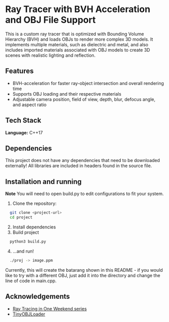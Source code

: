 
# Ray Tracer with BVH Acceleration and OBJ File Support

This is a custom ray tracer that is optimized with Bounding Volume Hierarchy (BVH) and loads OBJs to render more complex 3D models. It implements multiple materials, such as dielectric and metal, and also includes imported materials associated with OBJ models to create 3D scenes with realistic lighting and reflection.


## Features

- BVH-acceleration for faster ray-object intersection and overall rendering time
- Supports OBJ loading and their respective materials
- Adjustable camera position, field of view, depth, blur, defocus angle, and aspect ratio


## Tech Stack

**Language:** C++17


## Dependencies

This project does not have any dependencies that need to be downloaded externally! All libraries are included in headers found in the source file.

## Installation and running

**Note** You will need to open build.py to edit configurations to fit your system. 
1. Clone the repository:
```bash
  git clone <project-url>
  cd project
  ```
2. Install dependencies
3. Build project
```bash
  python3 build.py
  ```
4. ...and run!
```bash
  ./proj -> image.ppm 
  ```
Currently, this will create the batarang shown in this README - if you would like to try with a different OBJ, just add it into the directory and change the line of code in main.cpp.
## Acknowledgements

 - [Ray Tracing in One Weekend series](https://raytracing.github.io/)
 - [TinyOBJLoader](https://github.com/tinyobjloader/tinyobjloader)

